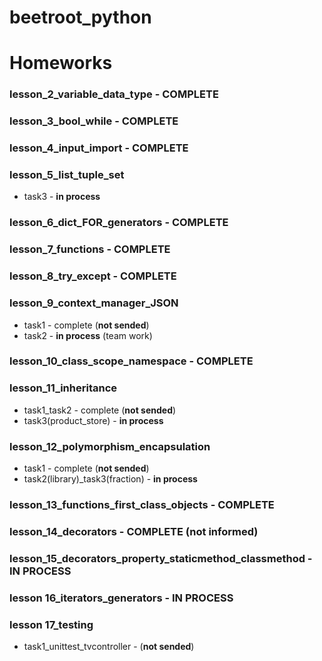 # beetroot_python 
# Homeworks


### lesson_2_variable_data_type - COMPLETE

### lesson_3_bool_while - COMPLETE

### lesson_4_input_import - COMPLETE

### lesson_5_list_tuple_set
- task3 - **in process**

### lesson_6_dict_FOR_generators - COMPLETE

### lesson_7_functions - COMPLETE

### lesson_8_try_except - COMPLETE

### lesson_9_context_manager_JSON
- task1 - complete (**not sended**)
- task2 - **in process** (team work)

### lesson_10_class_scope_namespace - COMPLETE

### lesson_11_inheritance
- task1_task2 - complete (**not sended**)
- task3(product_store) - **in process**

### lesson_12_polymorphism_encapsulation
- task1 - complete (**not sended**)
- task2(library)_task3(fraction) - **in process**

### lesson_13_functions_first_class_objects - COMPLETE

### lesson_14_decorators - COMPLETE (not informed)

### lesson_15_decorators_property_staticmethod_classmethod - IN PROCESS

### lesson 16_iterators_generators - IN PROCESS

### lesson 17_testing
- task1_unittest_tvcontroller - (**not sended**)